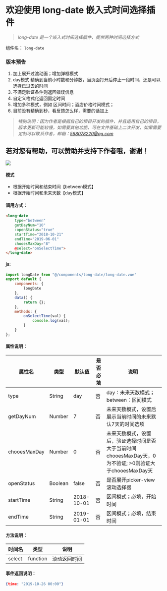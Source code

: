 # 欢迎使用 long-date 嵌入式时间选择插件

>*long-date 是一个嵌入式时间选择插件，提供两种时间选择方式*


组件名： `long-date`

### 版本预告
1. 加上展开过渡动画；增加弹框模式
2. day模式 精确到当前小时数和分钟数，当页面打开后停止一段时间，还是可以选择已过去的时间
3. 不满足验证条件则返回错误信息
4. 自定义格式化返回固定时间
5. 增加多种模式，例如 区间时间；酒店价格时间模式；
6. 目前没有精确到秒，看反馈怎么样，需要的话加上


>*特别说明：因为作者是根据自己的项目开发的插件，并且适用自己的项目，版本更新可能较慢，如需要其他功能，可在文件基础上二次开发，如果需要定制可以联系作者，邮箱：568078220@qq.com*

**若对您有帮助，可以赞助并支持下作者哦，谢谢！**
--
![](https://t1.picb.cc/uploads/2019/10/23/gDAiF1.jpg)


#### 模式

- 根据开始时间和结束时间【between模式】
- 根据开始时间和未来天数【day模式】

#### 调用方式：
```html
<long-date 
	type="between" 
	getDayNum="10" 
	:openStatus="true" 
	startTime="2018-10-21" 
	endTime="2019-06-01" 
	chooesMaxDay="8"
	@select="onSelectTime">
</long-date>
```

#### js:

```javascript
import longDate from "@/components/long-date/long-date.vue"
export default {
    components: {
        longDate
    },
    data() {
        return {};
    },
    methods: {
        onSelectTime(val) {
			console.log(val);
		}
    }
};
```

#### 属性说明：
属性名  | 类型  | 默认值 | 是否必填 | 说明
 ---- | ----- | ------ | ------ | ------
type  | String  | day | 否 | day：未来天数模式；between：区间模式
getDayNum  | Number  | 7 | 否 | 未来天数模式，设置后展示当前时间的未来默认7天的时间选项
chooesMaxDay  | Number  | 0 | 否 | 未来天数模式，设置后，验证选择时间是否大于当前时间chooesMaxDay天，0为不验证; >0则验证大于chooesMaxDay天
openStatus  | Boolean  | false | 否 | 是否展开picker-view滚动选择器
startTime  | String  | 2018-10-01 | 否 | 区间模式；必填，开始时间
endTime  | String  | 2019-01-01 | 否 | 区间模式；必填，结束时间



#### 方法说明：
时间名  | 类型  | 说明 
 ---- | ----- | ------
select  | function  | 滚动返回时间

#### 事件返回说明：
```json
{time: "2019-10-26 00:00"}
```

